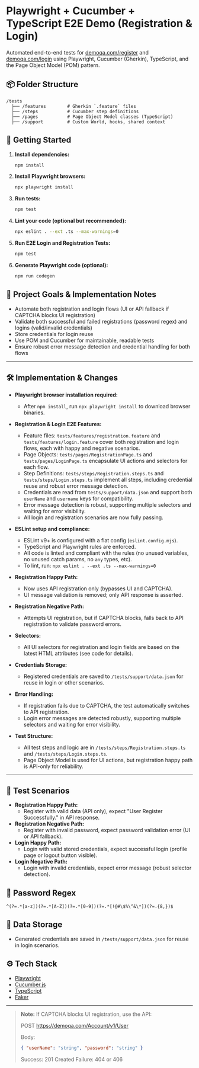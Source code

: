 # Playwright + Cucumber + TypeScript E2E Demo (Registration & Login)

Automated end-to-end tests for [demoqa.com/register](https://demoqa.com/register) and [demoqa.com/login](https://demoqa.com/login) using Playwright, Cucumber (Gherkin), TypeScript, and the Page Object Model (POM) pattern.

## 📦 Folder Structure

```
/tests
  ├── /features        # Gherkin `.feature` files
  ├── /steps           # Cucumber step definitions
  ├── /pages           # Page Object Model classes (TypeScript)
  ├── /support         # Custom World, hooks, shared context
```




## 🚀 Getting Started

1. **Install dependencies:**
   ```sh
   npm install
   ```

2. **Install Playwright browsers:**
   ```sh
   npx playwright install
   ```

3. **Run tests:**
   ```sh
   npm test
   ```



4. **Lint your code (optional but recommended):**
   ```sh
   npx eslint . --ext .ts --max-warnings=0
   ```

5. **Run E2E Login and Registration Tests:**
   ```sh
   npm test
   ```

5. **Generate Playwright code (optional):**
   ```sh
   npm run codegen
   ```



## 📝 Project Goals & Implementation Notes
- Automate both registration and login flows (UI or API fallback if CAPTCHA blocks UI registration)
- Validate both successful and failed registrations (password regex) and logins (valid/invalid credentials)
- Store credentials for login reuse
- Use POM and Cucumber for maintainable, readable tests
- Ensure robust error message detection and credential handling for both flows

---




## 🛠️ Implementation & Changes

- **Playwright browser installation required:**
  - After `npm install`, run `npx playwright install` to download browser binaries.

- **Registration & Login E2E Features:**
  - Feature files: `tests/features/registration.feature` and `tests/features/login.feature` cover both registration and login flows, each with happy and negative scenarios.
  - Page Objects: `tests/pages/RegistrationPage.ts` and `tests/pages/LoginPage.ts` encapsulate UI actions and selectors for each flow.
  - Step Definitions: `tests/steps/Registration.steps.ts` and `tests/steps/Login.steps.ts` implement all steps, including credential reuse and robust error message detection.
  - Credentials are read from `tests/support/data.json` and support both `userName` and `username` keys for compatibility.
  - Error message detection is robust, supporting multiple selectors and waiting for error visibility.
  - All login and registration scenarios are now fully passing.

- **ESLint setup and compliance:**
  - ESLint v9+ is configured with a flat config (`eslint.config.mjs`).
  - TypeScript and Playwright rules are enforced.
  - All code is linted and compliant with the rules (no unused variables, no unused catch params, no `any` types, etc).
  - To lint, run: `npx eslint . --ext .ts --max-warnings=0`

- **Registration Happy Path:**
  - Now uses API registration only (bypasses UI and CAPTCHA).
  - UI message validation is removed; only API response is asserted.
- **Registration Negative Path:**
  - Attempts UI registration, but if CAPTCHA blocks, falls back to API registration to validate password errors.
- **Selectors:**
  - All UI selectors for registration and login fields are based on the latest HTML attributes (see code for details).
- **Credentials Storage:**
  - Registered credentials are saved to `/tests/support/data.json` for reuse in login or other scenarios.
- **Error Handling:**
  - If registration fails due to CAPTCHA, the test automatically switches to API registration.
  - Login error messages are detected robustly, supporting multiple selectors and waiting for error visibility.
- **Test Structure:**
  - All test steps and logic are in `/tests/steps/Registration.steps.ts` and `/tests/steps/Login.steps.ts`.
  - Page Object Model is used for UI actions, but registration happy path is API-only for reliability.

---



## 🧪 Test Scenarios

- **Registration Happy Path:**
  - Register with valid data (API only), expect "User Register Successfully." in API response.
- **Registration Negative Path:**
  - Register with invalid password, expect password validation error (UI or API fallback).
- **Login Happy Path:**
  - Login with valid stored credentials, expect successful login (profile page or logout button visible).
- **Login Negative Path:**
  - Login with invalid credentials, expect error message (robust selector detection).

## 🔐 Password Regex
```
^(?=.*[a-z])(?=.*[A-Z])(?=.*[0-9])(?=.*[!@#\$%\^&\*])(?=.{8,})$
```

## 📁 Data Storage
- Generated credentials are saved in `/tests/support/data.json` for reuse in login scenarios.

## ⚙️ Tech Stack
- [Playwright](https://playwright.dev/)
- [Cucumber.js](https://github.com/cucumber/cucumber-js)
- [TypeScript](https://www.typescriptlang.org/)
- [Faker](https://fakerjs.dev/)

---

> **Note:** If CAPTCHA blocks UI registration, use the API:
> 
> POST https://demoqa.com/Account/v1/User
> 
> Body:
> ```json
> { "userName": "string", "password": "string" }
> ```
> 
> Success: 201 Created
> Failure: 404 or 406
